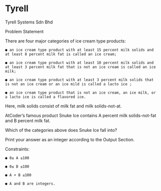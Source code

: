 # Tyrell
Tyrell Systems Sdn Bhd 

Problem Statement

  There are four major categories of ice cream type products:
  
    ● an ice cream type product with at least 15 percent milk solids and at least 8 percent milk fat is called an ice cream;
    
    ● an ice cream type product with at least 10 percent milk solids and at least 3 percent milk fat that is not an ice cream is called an ice milk;
    
    ● an ice cream type product with at least 3 percent milk solids that is not an ice cream or an ice mild is called a lacto ice ;
    
    ● an ice cream type product that is not an ice cream, an ice milk, or a lacto ice is called a flavored ice. 


  
  Here, milk solids consist of milk fat and milk solids-not-at.
  
  AtCoder’s famous product Snuke Ice contains A percent milk solids-not-fat and B percent milk fat.
  
  Which of the categories above does Snuke Ice fall into?
  
  Print your answer as an integer according to the Output Section.




Constraints: 

    ● 0≤ A ≤100
    
    ● 0≤ B ≤100
    
    ● A + B ≤100
    
    ● A and B are integers.
